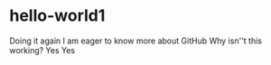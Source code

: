 # hello-world1
Doing it again
I am eager to know more about GitHub
Why isn''t this working?
Yes Yes
